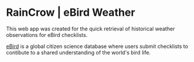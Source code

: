 # RainCrow | eBird Weather

This web app was created for the quick retrieval of historical weather observations for eBird checklists.

[eBird](https://ebird.org/about) is a global citizen science database where users submit checklists to contibute to a shared understanding of the world's bird life.
